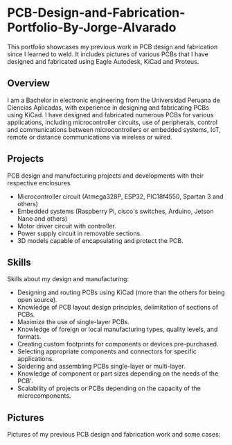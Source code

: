# PCB-Design-and-Fabrication-Portfolio-By-Jorge-Alvarado
This portfolio showcases my previous work in PCB design and fabrication since I learned to weld.  It includes pictures of various PCBs that I have designed and fabricated using Eagle Autodesk, KiCad and Proteus.

## Overview
I am a Bachelor in electronic engineering from the Universidad Peruana de Ciencias Aplicadas, with experience in designing and fabricating PCBs using KiCad. I have designed and fabricated numerous PCBs for various applications, including microcontroller circuits, use of peripherals, control and communications between microcontrollers or embedded systems, IoT, remote or distance communications via wireless or wired.

## Projects
PCB design and manufacturing projects and developments with their respective enclosures

- Microcontroller circuit (Atmega328P, ESP32, PIC18f4550, Spartan 3 and others)
- Embedded systems (Raspberry Pi, cisco's switches, Arduino, Jetson Nano and others)
- Motor driver circuit with controller.
- Power supply circuit in removable sections.
- 3D models capable of encapsulating and protect the PCB.

## Skills
Skills about my design and manufacturing:

- Designing and routing PCBs using KiCad (more than the others for being open source).
- Knowledge of PCB layout design principles, delimitation of sections of PCBs.
- Maximize the use of single-layer PCBs.
- Knowledge of foreign or local manufacturing types, quality levels, and formats.
- Creating custom footprints for components or devices pre-purchased.
- Selecting appropriate components and connectors for specific applications.
- Soldering and assembling PCBs single-layer or multi-layer.
- Knowledge of component or part sizes depending on the needs of the PCB'.
- Scalability of projects or PCBs depending on the capacity of the microcomponents.

## Pictures
Pictures of my previous PCB design and fabrication work and some cases:
